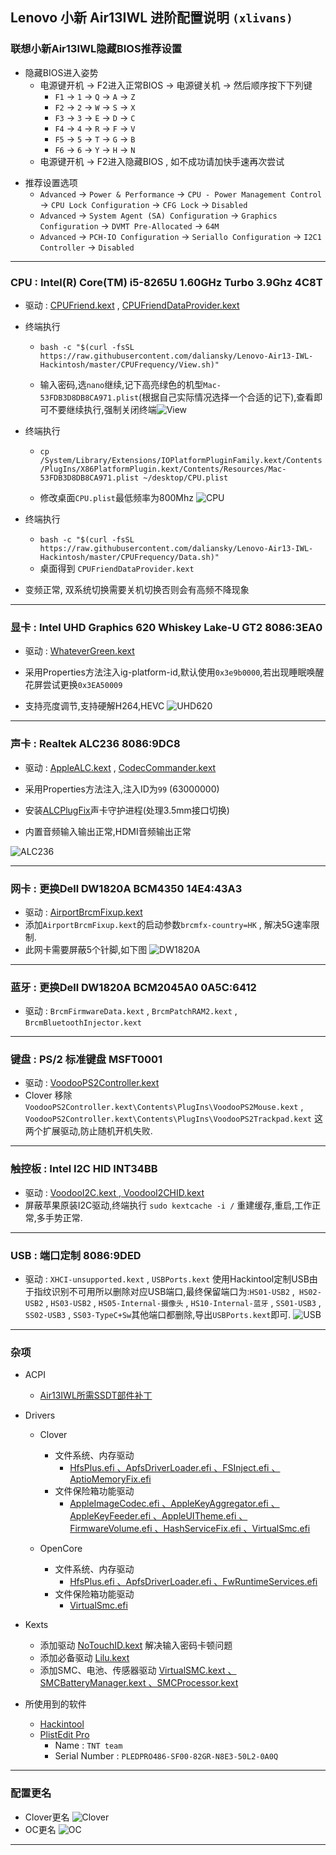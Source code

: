 ## Lenovo 小新 Air13IWL 进阶配置说明 `(xlivans)`
### 联想小新Air13IWL隐藏BIOS推荐设置

+ 隐藏BIOS进入姿势
  + 电源键开机 → F2进入正常BIOS → 电源键关机 → 然后顺序按下下列键
    + `F1` → `1` → `Q` → `A` → `Z`
    + `F2` → `2` → `W` → `S` → `X`
    + `F3` → `3` → `E` → `D` → `C`
    + `F4` → `4` → `R` → `F` → `V`
    + `F5` → `5` → `T` → `G` → `B`
    + `F6` → `6` → `Y` → `H` → `N`
  + 电源键开机 → F2进入隐藏BIOS , 如不成功请加快手速再次尝试

- 推荐设置选项
  - `Advanced` → `Power & Performance` → `CPU - Power Management Control` → `CPU Lock Configuration` → `CFG Lock` → `Disabled`
  - `Advanced` → `System Agent (SA) Configuration` → `Graphics Configuration` → `DVMT Pre-Allocated` → `64M`
  - `Advanced` → `PCH-IO Configuration` → `Seriallo Configuration` → `I2C1 Controller`  → `Disabled`

-----

### CPU : Intel(R) Core(TM) i5-8265U 1.60GHz Turbo 3.9Ghz 4C8T

+ 驱动 : [CPUFriend.kext](https://github.com/acidanthera/CPUFriend/releases) , [CPUFriendDataProvider.kext](https://github.com/daliansky/Lenovo-Air13-IWL-Hackintosh/tree/master/CPUFrequency)
+ 终端执行
  
  + `bash -c "$(curl -fsSL https://raw.githubusercontent.com/daliansky/Lenovo-Air13-IWL-Hackintosh/master/CPUFrequency/View.sh)"`
  
  + 输入密码,选`nano`继续,记下高亮绿色的机型`Mac-53FDB3D8DB8CA971.plist`(根据自己实际情况选择一个合适的记下),查看即可不要继续执行,强制关闭终端![View](Pictures/View.png)
+ 终端执行
  
  + `cp /System/Library/Extensions/IOPlatformPluginFamily.kext/Contents/PlugIns/X86PlatformPlugin.kext/Contents/Resources/Mac-53FDB3D8DB8CA971.plist ~/desktop/CPU.plist`
  
  + 修改桌面`CPU.plist`最低频率为800Mhz ![CPU](Pictures/CPU.png)
+ 终端执行
  
  + `bash -c "$(curl -fsSL https://raw.githubusercontent.com/daliansky/Lenovo-Air13-IWL-Hackintosh/master/CPUFrequency/Data.sh)"`
  + 桌面得到 `CPUFriendDataProvider.kext`
+ 变频正常, 双系统切换需要关机切换否则会有高频不降现象
  

-----

### 显卡 : Intel UHD Graphics 620 Whiskey Lake-U GT2  8086:3EA0
+ 驱动 : [WhateverGreen.kext](https://github.com/acidanthera/WhateverGreen/releases )

+ 采用Properties方法注入ig-platform-id,默认使用`0x3e9b0000`,若出现睡眠唤醒花屏尝试更换`0x3EA50009` 
+ 支持亮度调节,支持硬解H264,HEVC
![UHD620](Pictures/UHD620.png)

-----

### 声卡 : Realtek ALC236  8086:9DC8
+ 驱动 : [AppleALC.kext](https://github.com/acidanthera/AppleALC/releases) , [CodecCommander.kext](https://bitbucket.org/RehabMan/os-x-eapd-codec-commander/downloads)
+ 采用Properties方法注入,注入ID为`99` (63000000)

+ 安装[ALCPlugFix](https://github.com/daliansky/Lenovo-Air13-IWL-Hackintosh/tree/master/ALCPlugFix)声卡守护进程(处理3.5mm接口切换)
  
+ 内置音频输入输出正常,HDMI音频输出正常


![ALC236](Pictures/ALC236.png)

-----

### 网卡 : 更换Dell DW1820A BCM4350  14E4:43A3
+ 驱动 : [AirportBrcmFixup.kext](https://github.com/acidanthera/AirportBrcmFixup/releases)
+ 添加`AirportBrcmFixup.kext`的启动参数`brcmfx-country=HK` , 解决5G速率限制.
+ 此网卡需要屏蔽5个针脚,如下图
![DW1820A](Pictures/DW1820A.jpg)

-----

### 蓝牙 : 更换Dell DW1820A BCM2045A0  0A5C:6412
+ 驱动 : `BrcmFirmwareData.kext` , `BrcmPatchRAM2.kext` , `BrcmBluetoothInjector.kext`

-----

### 键盘 : PS/2 标准键盘  MSFT0001
+ 驱动 : [VoodooPS2Controller.kext](https://github.com/acidanthera/VoodooPS2/releases)
+ Clover 移除 `VoodooPS2Controller.kext\Contents\PlugIns\VoodooPS2Mouse.kext` , `VoodooPS2Controller.kext\Contents\PlugIns\VoodooPS2Trackpad.kext` 这两个扩展驱动,防止随机开机失败.

-----

### 触控板 : Intel I2C HID  INT34BB
+ 驱动 : [VoodooI2C.kext , VoodooI2CHID.kext](https://github.com/alexandred/VoodooI2C/releases)
+ 屏蔽苹果原装I2C驱动,终端执行 `sudo kextcache -i /` 重建缓存,重启,工作正常,多手势正常.

-----

### USB : 端口定制 8086:9DED
+ 驱动 : `XHCI-unsupported.kext` , `USBPorts.kext`
  使用Hackintool定制USB由于指纹识别不可用所以删除对应USB端口,最终保留端口为:`HS01-USB2` ,` HS02-USB2` , `HS03-USB2` , `HS05-Internal-摄像头` , `HS10-Internal-蓝牙` , `SS01-USB3` , `SS02-USB3` , `SS03-TypeC+Sw`其他端口都删除,导出`USBPorts.kext`即可.
  ![USB](Pictures/USB.png)

-----

### 杂项
+ ACPI
  
  + [Air13IWL所需SSDT部件补丁](https://github.com/daliansky/Lenovo-Air13-IWL-Hackintosh/tree/master/ACPI_Patch)
+ Drivers
  + Clover
    + 文件系统、内存驱动
      + [HfsPlus.efi 、ApfsDriverLoader.efi 、FSInject.efi 、AptioMemoryFix.efi](https://github.com/daliansky/Lenovo-Air13-IWL-Hackintosh/tree/master/EFI_Clover/CLOVER/drivers/UEFI)
    + 文件保险箱功能驱动 
      + [AppleImageCodec.efi 、AppleKeyAggregator.efi 、AppleKeyFeeder.efi 、AppleUITheme.efi 、FirmwareVolume.efi 、HashServiceFix.efi 、VirtualSmc.efi](https://github.com/daliansky/Lenovo-Air13-IWL-Hackintosh/tree/master/EFI_Clover/CLOVER/drivers/UEFI)
    
  + OpenCore
    + 文件系统、内存驱动
      + [HfsPlus.efi 、ApfsDriverLoader.efi 、FwRuntimeServices.efi](https://github.com/daliansky/Lenovo-Air13-IWL-Hackintosh/tree/master/EFI_OC/OC/Drivers)
    + 文件保险箱功能驱动 
      + [VirtualSmc.efi](https://github.com/daliansky/Lenovo-Air13-IWL-Hackintosh/tree/master/EFI_OC/OC/Drivers)
  
+ Kexts
  + 添加驱动 [NoTouchID.kext](https://github.com/al3xtjames/NoTouchID/releases) 解决输入密码卡顿问题
  + 添加必备驱动 [Lilu.kext](https://github.com/acidanthera/Lilu/releases) 
  + 添加SMC、电池、传感器驱动 [VirtualSMC.kext 、SMCBatteryManager.kext 、SMCProcessor.kext](https://github.com/acidanthera/VirtualSMC/releases)
+ 所使用到的软件
  + [Hackintool](http://headsoft.com.au/download/mac/Hackintool.zip)
  + [PlistEdit Pro](https://www.fatcatsoftware.com/plisteditpro/PlistEditPro.zip)
    + Name : `TNT team`
    + Serial Number :  `PLEDPRO486-SF00-82GR-N8E3-50L2-0A0Q`

-----

### 配置更名
+ Clover更名
![Clover](Pictures/Clover.png)
+ OC更名
![OC](Pictures/OC.png)

-----
